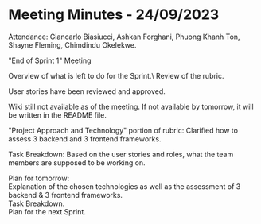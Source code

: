 # Meeting Minutes - 24/09/2023
Attendance: Giancarlo Biasiucci, Ashkan Forghani, Phuong Khanh Ton, Shayne Fleming, Chimdindu Okelekwe. 

"End of Sprint 1" Meeting

Overview of what is left to do for the Sprint.\ 
Review of the rubric. 

User stories have been reviewed and approved. 

Wiki still not available as of the meeting. If not available by tomorrow, it will be written in the README file. 

"Project Approach and Technology" portion of rubric: Clarified how to assess 3 backend and 3 frontend frameworks.

Task Breakdown: Based on the user stories and roles, what the team members are supposed to be working on. 

Plan for tomorrow:\
Explanation of the chosen technologies as well as the assessment of 3 backend & 3 frontend frameworks.\
Task Breakdown.\
Plan for the next Sprint.
